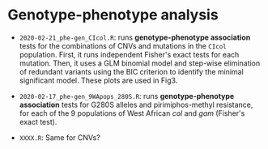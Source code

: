 # Genotype-phenotype analysis

* `2020-02-21_phe-gen_CIcol.R`: runs **genotype-phenotype association** tests for the combinations of CNVs and mutations in the `CIcol` population. First, it runs independent Fisher's exact tests for each mutation. Then, it uses a GLM binomial model and step-wise elimination of redundant variants using the BIC criterion to identify the minimal significant model. These plots are used in Fig3.

* `2020-02-17_phe-gen_9WApops_280S.R`: runs **genotype-phenotype association** tests for G280S alleles and pirimiphos-methyl resistance, for each of the 9 populations of West African *col* and *gam* (Fisher's exact test).

* `XXXX.R`: Same for CNVs?
